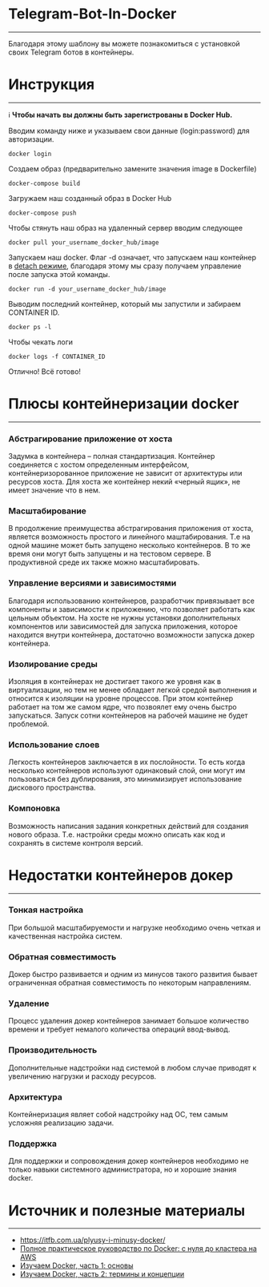 # Telegram-Bot-In-Docker 
___
Благодаря этому шаблону вы можете познакомиться с установкой 
своих Telegram ботов в контейнеры.

# Инструкция
___
:information_source: **Чтобы начать вы должны быть зарегистрованы в Docker Hub.** 

Вводим команду ниже и указываем свои данные (login:password) для авторизации.
    
    docker login

Создаем образ (предварительно замените значения image в Dockerfile)

    docker-compose build

Загружаем наш созданный образ в Docker Hub

    docker-compose push

Чтобы стянуть наш образ на удаленный сервер вводим следующее

    docker pull your_username_docker_hub/image

Запускаем наш docker. 
Флаг -d означает, что запускаем наш контейнер в [detach режиме](https://docs.docker.com/engine/reference/run/#detached--d), благодаря этому мы сразу получаем управление после запуска этой команды. 

    docker run -d your_username_docker_hub/image

Выводим последний контейнер, который мы запустили и забираем CONTAINER ID.

    docker ps -l

Чтобы чекать логи 

    docker logs -f CONTAINER_ID

Отлично! Всё готово!

# Плюсы контейнеризации docker
___
### Абстрагирование приложение  от хоста
Задумка в контейнера – полная стандартизация. Контейнер соединяется с хостом определенным интерфейсом, контейнеризорованное приложение не зависит от архитектуры или ресурсов хоста. Для хоста же контейнер некий «черный ящик», не имеет значение что в нем.

### Масштабирование
В продолжение преимущества абстрагирования приложения от хоста, является возможность простого и линейного маштабирования. Т.е на одной машине может быть запущено несколько контейнеров. В то же время они могут быть запущены и на тестовом сервере. В продуктивной среде их также можно масштабировать.

### Управление версиями и зависимостями
Благодаря использованию контейнеров, разработчик привязывает все компоненты и зависимости к приложению, что позволяет работать как цельным объектом. На  хосте не нужны установки дополнительных компонентов или зависимостей для запуска приложения, которое находится внутри контейнера, достаточно возможности запуска докер контейнера.

### Изолирование среды
Изоляция в контейнерах не достигает такого же уровня как в виртуализации, но тем не менее обладает легкой средой выполнения и относится к изоляции на уровне процессов. При этом контейнер работает на том же самом ядре, что позвоялет ему очень быстро запускаться. Запуск сотни контейнеров на рабочей машине не будет проблемой.

### Использование слоев
Легкость контейнеров заключается в их послойности. То есть когда несколько контейнеров используют одинаковый слой, они могут им пользоваться без дублирования, это минимизирует использование дискового пространства.

### Компоновка
Возможность написания задания конкретных действий для создания нового образа. Т.е. настройки среды можно описать как код и сохранять в системе контроля версий.

# Недостатки контейнеров докер
___
### Тонкая настройка
При большой масштабируемости и нагрузке необходимо очень четкая и качественная настройка систем.

### Обратная совместимость
Докер быстро развивается и одним из минусов такого развития бывает ограниченная обратная совместимость по некоторым направлениям.

### Удаление
Процесс удаления докер контейнеров занимает большое количество времени и требует немалого количества операций ввод-вывод.

### Производительность
Дополнительные надстройки над системой в любом случае приводят к увеличению нагрузки и расходу ресурсов.

### Архитектура
Контейнеризация являет собой надстройку над ОС, тем самым усложняя реализацию задачи.

### Поддержка
Для поддержки и сопровождения докер контейнеров необходимо не только навыки системного администратора, но и хорошие знания docker.

# Источник и полезные материалы
___
+ https://itfb.com.ua/plyusy-i-minusy-docker/
+ [Полное практическое руководство по Docker: с нуля до кластера на AWS](https://habr.com/ru/post/310460/)
+ [Изучаем Docker, часть 1: основы](https://habr.com/ru/company/ruvds/blog/438796/)
+ [Изучаем Docker, часть 2: термины и концепции](https://habr.com/ru/company/ruvds/blog/439978/)
